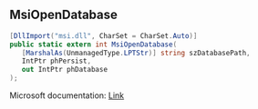 ## MsiOpenDatabase

```csharp
[DllImport("msi.dll", CharSet = CharSet.Auto)]
public static extern int MsiOpenDatabase(
   [MarshalAs(UnmanagedType.LPTStr)] string szDatabasePath,
   IntPtr phPersist,
   out IntPtr phDatabase
);
```

Microsoft documentation: [Link](https://learn.microsoft.com/en-us/windows/win32/api/msiquery/nf-msiquery-msiopendatabasea)
